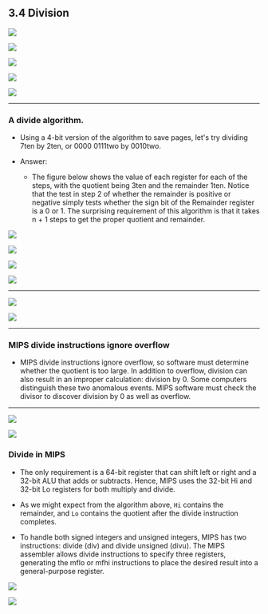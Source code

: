 ## 3.4 Division

![](img/2020-10-17-12-26-29.png)

![](img/2020-10-17-12-38-44.png)

![](img/2020-10-17-12-40-08.png)

![](img/2020-10-17-12-41-23.png)

![](img/2020-10-17-12-57-00.png)

---

###  A divide algorithm.

- Using a 4-bit version of the algorithm to save pages, let's try dividing 7ten by 2ten, or 0000 
  0111two by 0010two.


- Answer:
  - The figure below shows the value of each register for each of the steps, with the quotient being 
    3ten and the remainder 1ten. Notice that the test in step 2 of whether the remainder is positive or 
    negative simply tests whether the sign bit of the Remainder register is a 0 or 1. The surprising 
    requirement of this algorithm is that it takes n + 1 steps to get the proper quotient and remainder.

![](img/2020-10-17-13-00-07.png)

![](img/2020-10-18-11-35-36.png)

![](img/2020-10-26-00-23-31.png)

![](img/2020-10-30-09-49-11.png)

---

![](img/2020-10-26-00-27-05.png)

![](img/2020-10-30-09-32-20.png)

---

### MIPS divide instructions ignore overflow 

- MIPS divide instructions ignore overflow, so software must determine whether the quotient is too 
  large. In addition to overflow, division can also result in an improper calculation: division by 0. 
  Some computers distinguish these two anomalous events. MIPS software must check the divisor to 
  discover division by 0 as well as overflow.

---

![](img/2020-10-30-20-48-46.png)

![](img/2020-10-30-20-56-02.png)



### Divide in MIPS

- The only requirement is a 64-bit register that can shift left or right and a 32-bit ALU that adds or 
  subtracts. Hence, MIPS uses the 32-bit Hi and 32-bit Lo registers for both multiply and divide.

- As we might expect from the algorithm above, `Hi` contains the remainder, and `Lo` contains the 
  quotient after the divide instruction completes.

- To handle both signed integers and unsigned integers, MIPS has two instructions: divide (div) and 
  divide unsigned (divu). The MIPS assembler allows divide instructions to specify three registers, 
  generating the mflo or mfhi instructions to place the desired result into a general-purpose register.


![](img/2020-10-30-20-59-47.png)


![](img/2020-10-30-21-08-41.png)























